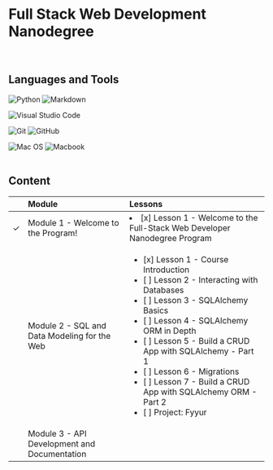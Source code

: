 # Full Stack Web Development Nanodegree
<br>

## Languages and Tools
![Python](https://img.shields.io/badge/python-3670A0?style=for-the-badge&logo=python&logoColor=ffdd54) 
![Markdown](https://img.shields.io/badge/markdown-%23000000.svg?style=for-the-badge&logo=markdown&logoColor=white)

![Visual Studio Code](https://img.shields.io/badge/Visual%20Studio%20Code-0078d7.svg?style=for-the-badge&logo=visual-studio-code&logoColor=white)

![Git](https://img.shields.io/badge/git-%23F05033.svg?style=for-the-badge&logo=git&logoColor=white) ![GitHub](https://img.shields.io/badge/github-%23121011.svg?style=for-the-badge&logo=github&logoColor=white)

![Mac OS](https://img.shields.io/badge/mac%20os-000000?style=for-the-badge&logo=apple&logoColor=white)
![Macbook](https://img.shields.io/badge/Apple-MacBook_Pro_2017-999999?style=for-the-badge&logo=apple&logoColor=white)
<br><br>

## Content
| | Module | Lessons |
:---:|:--- | :--- |
&check; | Module 1 - Welcome to the Program! | <li>[x] Lesson 1 - Welcome to the Full-Stack Web Developer Nanodegree Program</li> |
| | Module 2 - SQL and Data Modeling for the Web | <ul><li>[x] Lesson 1 - Course Introduction</li><li>[ ] Lesson 2 - Interacting with Databases</li><li>[ ] Lesson 3 - SQLAlchemy Basics</li><li>[ ] Lesson 4 - SQLAlchemy ORM in Depth</li><li>[ ] Lesson 5 - Build a CRUD App with SQLAlchemy - Part 1</li><li>[ ] Lesson 6 - Migrations</li><li>[ ] Lesson 7 - Build a CRUD App with SQLAlchemy ORM - Part 2</li><li>[ ] Project: Fyyur</li></ul>
| | Module 3 - API Development and Documentation | 


